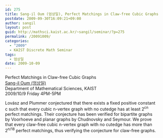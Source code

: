 ```yaml
---
id: 275
title: Sang-il Oum (엄상일), Perfect Matchings in Claw-free Cubic Graphs
postdate: 2009-09-30T16:09:21+09:00
author: sangil
layout: post
guid: http://mathsci.kaist.ac.kr/~sangil/seminar/?p=275
permalink: /20091009/
categories:
  - "2009"
  - KAIST Discrete Math Seminar
tags:
  - 엄상일
date: 2009-10-09
---
```

<div class="talk">
  Perfect Matchings in Claw-free Cubic Graphs
</div>

<div class="speaker">
  <a href="/~sangil/">Sang-il Oum (엄상일)</a><br /> Department of Mathematical Sciences, KAIST
</div>

<div class="date">
  2009/10/9 Friday 4PM-5PM
</div>

<div class="abstract">
  <p>
    Lovász and Plummer conjectured that there exists a fixed positive constant c such that every cubic n-vertex graph with no cutedge has at least 2<sup>cn</sup> perfect matchings. Their conjecture has been verified for bipartite graphs by Voorhoeve and planar graphs by Chudnovsky and Seymour. We prove that every claw-free cubic n-vertex graph with no cutedge has more than 2<sup>n/18</sup> perfect matchings, thus verifying the conjecture for claw-free graphs.
  </p>
</div>